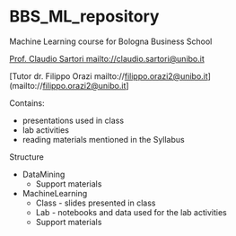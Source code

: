 # BBS_ML_repository
 Machine Learning course for Bologna Business School

[Prof. Claudio Sartori mailto://claudio.sartori@unibo.it](mailto://claudio.sartori@unibo.it)

[Tutor dr. Filippo Orazi mailto://filippo.orazi2@unibo.it](mailto://filippo.orazi2@unibo.it]

 Contains:

 - presentations used in class
 - lab activities
 - reading materials mentioned in the Syllabus

Structure
- DataMining
  -  Support materials
- MachineLearning
  - Class - slides presented in class
  - Lab - notebooks and data used for the lab activities
  - Support materials
